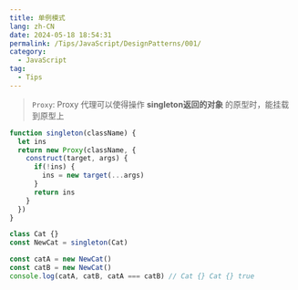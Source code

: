 ```yaml
---
title: 单例模式
lang: zh-CN
date: 2024-05-18 18:54:31
permalink: /Tips/JavaScript/DesignPatterns/001/
category:
  - JavaScript
tag:
  - Tips
---
```


> `Proxy`: Proxy 代理可以使得操作 **singleton返回的对象** 的原型时，能挂载到原型上

```js {3-10,14}
function singleton(className) {
  let ins
  return new Proxy(className, {
    construct(target, args) {
      if(!ins) {
        ins = new target(...args)
      }
      return ins
    }
  })
}

class Cat {}
const NewCat = singleton(Cat)

const catA = new NewCat()
const catB = new NewCat()
console.log(catA, catB, catA === catB) // Cat {} Cat {} true
```

